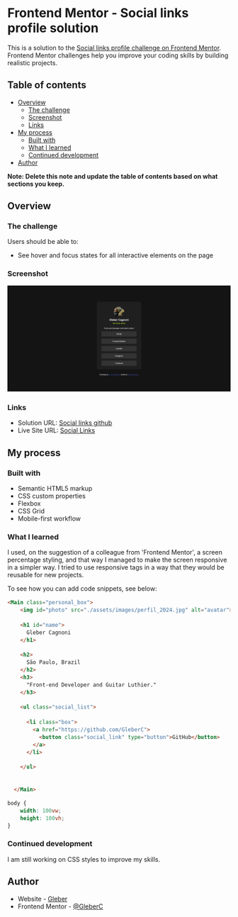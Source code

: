 # Frontend Mentor - Social links profile solution

This is a solution to the [Social links profile challenge on Frontend Mentor](https://www.frontendmentor.io/challenges/social-links-profile-UG32l9m6dQ). Frontend Mentor challenges help you improve your coding skills by building realistic projects. 

## Table of contents

- [Overview](#overview)
  - [The challenge](#the-challenge)
  - [Screenshot](#screenshot)
  - [Links](#links)
- [My process](#my-process)
  - [Built with](#built-with)
  - [What I learned](#what-i-learned)
  - [Continued development](#continued-development)
- [Author](#author)


**Note: Delete this note and update the table of contents based on what sections you keep.**

## Overview

### The challenge

Users should be able to:

- See hover and focus states for all interactive elements on the page

### Screenshot

![](./assets/images/Frontend%20Mentor%20-%20Social%20links%20profile.png)


### Links

- Solution URL: [Social links github](https://github.com/GleberC/social_links)
- Live Site URL: [Social Links](https://social-links-seven-dusky.vercel.app/)

## My process

### Built with

- Semantic HTML5 markup
- CSS custom properties
- Flexbox
- CSS Grid
- Mobile-first workflow


### What I learned

I used, on the suggestion of a colleague from 'Frontend Mentor', a screen percentage styling, and that way I managed to make the screen responsive in a simpler way.
I tried to use responsive tags in a way that they would be reusable for new projects.

To see how you can add code snippets, see below:

```html
<Main class="personal_box">
    <img id="photo" src="./assets/images/perfil_2024.jpg" alt="avatar">

    <h1 id="name">
      Gleber Cagnoni
    </h1>

    <h2>
      São Paulo, Brazil
    </h2>
    <h3>
      "Front-end Developer and Guitar Luthier."
    </h3>

    <ul class="social_list">

      <li class="box">
        <a href="https://github.com/GleberC">
          <button class="social_link" type="button">GitHub</button>
        </a>
      </li>
     
    </ul>


  </Main>
```
```css
body {  
    width: 100vw;
    height: 100vh;
}
```

### Continued development

I am still working on CSS styles to improve my skills.



## Author

- Website - [Gleber](https://www.linkedin.com/in/gleber-cagnoni-99b23217/)
- Frontend Mentor - [@GleberC](https://www.frontendmentor.io/profile/GleberC)


